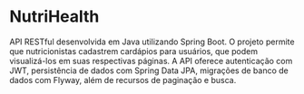 # NutriHealth
API RESTful desenvolvida em Java utilizando Spring Boot. O projeto permite que nutricionistas cadastrem cardápios para usuários, que podem visualizá-los em suas respectivas páginas. A API oferece autenticação com JWT, persistência de dados com Spring Data JPA, migrações de banco de dados com Flyway, além de recursos de paginação e busca.

